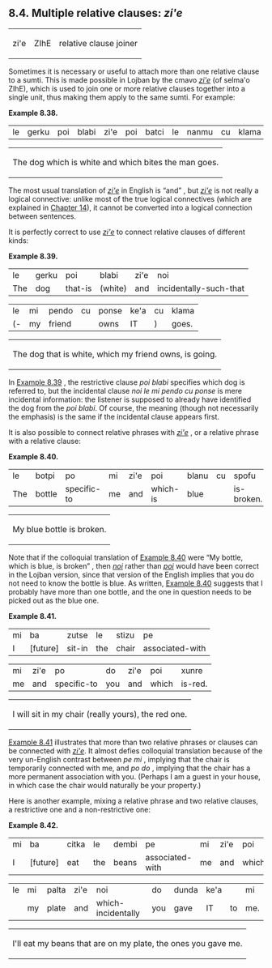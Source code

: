 <a id="section-zihe"></a>8.4. <a id="c8s4"></a>Multiple relative clauses: _zi'e_
--------------------------------------------------------------------------------

<table class="cmavo-list"><colgroup></colgroup><tbody><tr class="cmavo-entry"><td class="cmavo"><p class="cmavo">zi'e</p></td><td class="selmaho"><p class="selmaho">ZIhE</p></td><td class="description"><p class="description">relative clause joiner</p></td></tr></tbody></table>

<a id="id-1.9.6.3.1" class="indexterm"></a>Sometimes it is necessary or useful to attach more than one relative clause to a sumti. This is made possible in Lojban by the cmavo _<a id="id-1.9.6.3.2.1" class="indexterm"></a>[_zi'e_](../go01#valsi-zihe)_ (of selma'o ZIhE), which is used to join one or more relative clauses together into a single unit, thus making them apply to the same sumti. For example:

<div class="interlinear-gloss-example example">
<a id="example-random-id-HBMR"></a>

**Example 8.38. <a id="c8e4d1"></a>** 

<table class="interlinear-gloss"><colgroup></colgroup><tbody><tr class="jbo"><td>le</td><td>gerku</td><td>poi</td><td>blabi</td><td>zi'e</td><td>poi</td><td>batci</td><td>le</td><td>nanmu</td><td>cu</td><td>klama</td></tr></tbody></table>

<table class="interlinear-gloss"><tbody><tr class="para"><td colspan="12321"><p class="natlang">The dog which is white and which bites the man goes.</p></td></tr></tbody></table>

</div>  

<a id="id-1.9.6.5.1" class="indexterm"></a><a id="id-1.9.6.5.2" class="indexterm"></a>The most usual translation of _<a id="id-1.9.6.5.3.1" class="indexterm"></a>[_zi'e_](../go01#valsi-zihe)_ in English is “and” , but _<a id="id-1.9.6.5.5.1" class="indexterm"></a>[_zi'e_](../go01#valsi-zihe)_ is not really a logical connective: unlike most of the true logical connectives (which are explained in [Chapter 14](../chapter-connectives)), it cannot be converted into a logical connection between sentences.

<a id="id-1.9.6.6.1" class="indexterm"></a><a id="id-1.9.6.6.2" class="indexterm"></a><a id="id-1.9.6.6.3" class="indexterm"></a>It is perfectly correct to use _<a id="id-1.9.6.6.4.1" class="indexterm"></a>[_zi'e_](../go01#valsi-zihe)_ to connect relative clauses of different kinds:

<div class="interlinear-gloss-example example">
<a id="example-random-id-Vbm7"></a>

**Example 8.39. <a id="c8e4d2"></a>** 

<table class="interlinear-gloss"><colgroup></colgroup><tbody><tr class="jbo"><td>le</td><td>gerku</td><td>poi</td><td>blabi</td><td>zi'e</td><td>noi</td></tr><tr class="gloss"><td>The</td><td>dog</td><td>that-is</td><td>(white)</td><td>and</td><td>incidentally-such-that</td></tr></tbody></table>

<table class="interlinear-gloss"><colgroup></colgroup><tbody><tr class="jbo"><td>le</td><td>mi</td><td>pendo</td><td>cu</td><td>ponse</td><td>ke'a</td><td>cu</td><td>klama</td></tr><tr class="gloss"><td>(-</td><td>my</td><td>friend</td><td>&nbsp;</td><td>owns</td><td>IT</td><td>)</td><td>goes.</td></tr></tbody></table>

<table class="interlinear-gloss"><tbody><tr class="para"><td colspan="12321"><p class="natlang">The dog that is white, which my friend owns, is going.</p></td></tr></tbody></table>

</div>  

In [Example 8.39](../section-zihe#example-random-id-Vbm7) , the restrictive clause _<a id="id-1.9.6.8.2.1" class="indexterm"></a>poi blabi_ specifies which dog is referred to, but the incidental clause _<a id="id-1.9.6.8.3.1" class="indexterm"></a>noi le mi pendo cu ponse_ is mere incidental information: the listener is supposed to already have identified the dog from the _<a id="id-1.9.6.8.4.1" class="indexterm"></a>poi blabi_. Of course, the meaning (though not necessarily the emphasis) is the same if the incidental clause appears first.

<a id="id-1.9.6.9.1" class="indexterm"></a>It is also possible to connect relative phrases with _<a id="id-1.9.6.9.2.1" class="indexterm"></a>[_zi'e_](../go01#valsi-zihe)_ , or a relative phrase with a relative clause:

<div class="interlinear-gloss-example example">
<a id="example-random-id-36tm"></a>

**Example 8.40. <a id="c8e4d3"></a>** 

<table class="interlinear-gloss"><colgroup></colgroup><tbody><tr class="jbo"><td>le</td><td>botpi</td><td>po</td><td>mi</td><td>zi'e</td><td>poi</td><td>blanu</td><td>cu</td><td>spofu</td></tr><tr class="gloss"><td>The</td><td>bottle</td><td>specific-to</td><td>me</td><td>and</td><td>which-is</td><td>blue</td><td>&nbsp;</td><td>is-broken.</td></tr></tbody></table>

<table class="interlinear-gloss"><tbody><tr class="para"><td colspan="12321"><p class="natlang">My blue bottle is broken.</p></td></tr></tbody></table>

</div>  

Note that if the colloquial translation of [Example 8.40](../section-zihe#example-random-id-36tm) were “My bottle, which is blue, is broken” , then _<a id="id-1.9.6.11.3.1" class="indexterm"></a>[_noi_](../go01#valsi-noi)_ rather than _<a id="id-1.9.6.11.4.1" class="indexterm"></a>[_poi_](../go01#valsi-poi)_ would have been correct in the Lojban version, since that version of the English implies that you do not need to know the bottle is blue. As written, [Example 8.40](../section-zihe#example-random-id-36tm) suggests that I probably have more than one bottle, and the one in question needs to be picked out as the blue one.

<div class="interlinear-gloss-example example">
<a id="example-random-id-FapT"></a>

**Example 8.41. <a id="id-1.9.6.12.1.1" class="indexterm"></a><a id="c8e4d4"></a>** 

<table class="interlinear-gloss"><colgroup></colgroup><tbody><tr class="jbo"><td>mi</td><td>ba</td><td>zutse</td><td>le</td><td>stizu</td><td>pe</td></tr><tr class="gloss"><td>I</td><td>[future]</td><td>sit-in</td><td>the</td><td>chair</td><td>associated-with</td></tr></tbody></table>

<table class="interlinear-gloss"><colgroup></colgroup><tbody><tr class="jbo"><td>mi</td><td>zi'e</td><td>po</td><td>do</td><td>zi'e</td><td>poi</td><td>xunre</td></tr><tr class="gloss"><td>me</td><td>and</td><td>specific-to</td><td>you</td><td>and</td><td>which</td><td>is-red.</td></tr></tbody></table>

<table class="interlinear-gloss"><tbody><tr class="para"><td colspan="12321"><p class="natlang">I will sit in my chair (really yours), the red one.</p></td></tr></tbody></table>

</div>  

[Example 8.41](../section-zihe#example-random-id-FapT) illustrates that more than two relative phrases or clauses can be connected with _<a id="id-1.9.6.13.2.1" class="indexterm"></a>[_zi'e_](../go01#valsi-zihe)_. It almost defies colloquial translation because of the very un-English contrast between _<a id="id-1.9.6.13.3.1" class="indexterm"></a>pe mi_ , implying that the chair is temporarily connected with me, and _<a id="id-1.9.6.13.4.1" class="indexterm"></a>po do_ , implying that the chair has a more permanent association with you. (Perhaps I am a guest in your house, in which case the chair would naturally be your property.)

Here is another example, mixing a relative phrase and two relative clauses, a restrictive one and a non-restrictive one:

<div class="interlinear-gloss-example example">
<a id="example-random-id-erma"></a>

**Example 8.42. <a id="c8e4d5"></a>** 

<table class="interlinear-gloss"><colgroup></colgroup><tbody><tr class="jbo"><td>mi</td><td>ba</td><td>citka</td><td>le</td><td>dembi</td><td>pe</td><td>mi</td><td>zi'e</td><td>poi</td><td>cpana</td></tr><tr class="gloss"><td>I</td><td>[future]</td><td>eat</td><td>the</td><td>beans</td><td>associated-with</td><td>me</td><td>and</td><td>which</td><td>are-upon</td></tr></tbody></table>

<table class="interlinear-gloss"><colgroup></colgroup><tbody><tr class="jbo"><td>le</td><td>mi</td><td>palta</td><td>zi'e</td><td>noi</td><td>do</td><td>dunda</td><td>ke'a</td><td></td><td>mi</td></tr><tr class="gloss"><td>&nbsp;</td><td>my</td><td>plate</td><td>and</td><td>which-incidentally</td><td>you</td><td>gave</td><td>IT</td><td>to</td><td>me.</td></tr></tbody></table>

<table class="interlinear-gloss"><tbody><tr class="para"><td colspan="12321"><p class="natlang">I'll eat my beans that are on my plate, the ones you gave me.</p></td></tr></tbody></table>

</div>